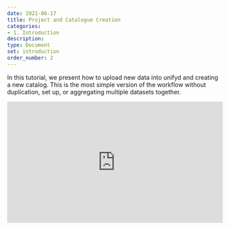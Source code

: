 ```yaml
---
date: 2021-06-17
title: Project and Catalogue Creation
categories:
- 1. Introduction
description:
type: Document
set: introduction
order_number: 2
---
```


In this tutorial, we present how to upload new data into unifyd and creating a new catalog. This is the most simple version of the workflow without duplication, set up, or aggregating multiple datasets together. 

<div style="position: relative; padding-bottom: 56.25%; height: 0;"><iframe src="https://www.loom.com/embed/a1a26c79964c4326935561e5ad04f875" frameborder="0" webkitallowfullscreen mozallowfullscreen allowfullscreen style="position: absolute; top: 0; left: 0; width: 100%; height: 100%;"></iframe></div>
